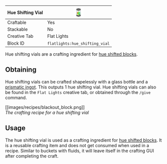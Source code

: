 | Hue Shifting Vial | <img src="images/gifs/hue_shifting_vial.gif" width="32" alt=""/> |
|-------------------|------------------------------------------------------------------|
| Craftable         | Yes                                                              |
| Stackable         | No                                                               |
| Creative Tab      | Flat Lights                                                      |
| Block ID          | `flatlights:hue_shifting_vial`                                   |

Hue shifting vials are a crafting ingredient for [hue shifted blocks](Hue-Shifted-Blocks).

## Obtaining
Hue shifting vials can be crafted shapelessly with a glass bottle and a [prismatic ingot](Prismatic-Ingot). This outputs 1 hue shifting vial. Hue shifting vials can also be found in the `Flat Lights` creative tab, or obtained through the `/give` command.

[[images/recipes/blackout_block.png]]  
*The crafting recipe for a hue shifting vial*

## Usage
The hue shifting vial is used as a crafting ingredient for [hue shifted blocks](Hue-Shifted-Blocks). It is a reusable crafting item and does not get consumed when used in a recipe. Similar to buckets with fluids, it will leave itself in the crafting GUI after completing the craft.
